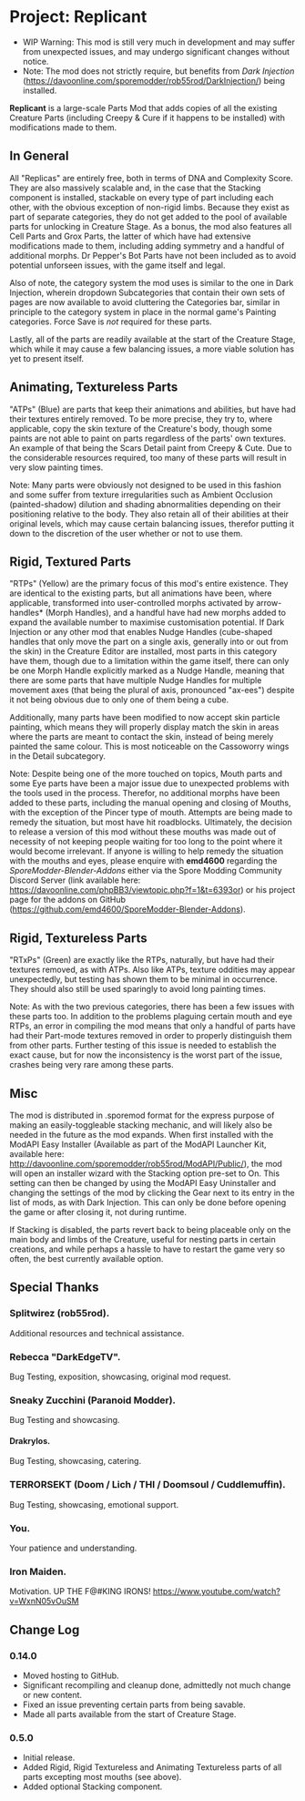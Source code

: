 # Project: Replicant
* WIP Warning: This mod is still very much in development and may suffer from unexpected issues, and may undergo significant changes without notice. 
* Note: The mod does not strictly require, but benefits from *Dark Injection* (https://davoonline.com/sporemodder/rob55rod/DarkInjection/) being installed.

**Replicant** is a large-scale Parts Mod that adds copies of all the existing Creature Parts (including Creepy & Cure if it happens to be installed) with modifications made to them.

## In General
All "Replicas" are entirely free, both in terms of DNA and Complexity Score. They are also massively scalable and, in the case that the Stacking component is installed, stackable on every type of part including each other, with the obvious exception of non-rigid limbs. Because they exist as part of separate categories, they do not get added to the pool of available parts for unlocking in Creature Stage. As a bonus, the mod also features all Cell Parts and Grox Parts, the latter of which have had extensive modifications made to them, including adding symmetry and a handful of additional morphs. Dr Pepper's Bot Parts have not been included as to avoid potential unforseen issues, with the game itself and legal.

Also of note, the category system the mod uses is similar to the one in Dark Injection, wherein dropdown Subcategories that contain their own sets of pages are now available to avoid cluttering the Categories bar, similar in principle to the category system in place in the normal game's Painting categories. Force Save is *not* required for these parts.

Lastly, all of the parts are readily available at the start of the Creature Stage, which while it may cause a few balancing issues, a more viable solution has yet to present itself.

## Animating, Textureless Parts
"ATPs" (Blue) are parts that keep their animations and abilities, but have had their textures entirely removed. To be more precise, they try to, where applicable, copy the skin texture of the Creature's body, though some paints are not able to paint on parts regardless of the parts' own textures. An example of that being the Scars Detail paint from Creepy & Cute. Due to the considerable resources required, too many of these parts will result in very slow painting times.

Note: Many parts were obviously not designed to be used in this fashion and some suffer from texture irregularities such as Ambient Occlusion (painted-shadow) dilution and shading abnormalities depending on their positioning relative to the body. They also retain all of their abilities at their original levels, which may cause certain balancing issues, therefor putting it down to the discretion of the user whether or not to use them.

## Rigid, Textured Parts
"RTPs" (Yellow) are the primary focus of this mod's entire existence. They are identical to the existing parts, but all animations have been, where applicable, transformed into user-controlled morphs activated by arrow-handles* (Morph Handles), and a handful have had new morphs added to expand the available number to maximise customisation potential. If Dark Injection or any other mod that enables Nudge Handles (cube-shaped handles that only move the part on a single axis, generally into or out from the skin) in the Creature Editor are installed, most parts in this category have them, though due to a limitation within the game itself, there can only be one Morph Handle explicitly marked as a Nudge Handle, meaning that there are some parts that have multiple Nudge Handles for multiple movement axes (that being the plural of axis, pronounced "ax-ees") despite it not being obvious due to only one of them being a cube.

Additionally, many parts have been modified to now accept skin particle painting, which means they will properly display match the skin in areas where the parts are meant to contact the skin, instead of being merely painted the same colour. This is most noticeable on the Cassoworry wings in the Detail subcategory.

Note: Despite being one of the more touched on topics, Mouth parts and some Eye parts have been a major issue due to unexpected problems with the tools used in the process. Therefor, no additional morphs have been added to these parts, including the manual opening and closing of Mouths, with the exception of the Pincer type of mouth. Attempts are being made to remedy the situation, but most have hit roadblocks. Ultimately, the decision to release a version of this mod without these mouths was made out of necessity of not keeping people waiting for too long to the point where it would become irrelevant. If anyone is willing to help remedy the situation with the mouths and eyes, please enquire with **emd4600** regarding the *SporeModder-Blender-Addons* either via the Spore Modding Community Discord Server (link available here: https://davoonline.com/phpBB3/viewtopic.php?f=1&t=6393or) or his project page for the addons on GitHub (https://github.com/emd4600/SporeModder-Blender-Addons).

## Rigid, Textureless Parts
"RTxPs" (Green) are exactly like the RTPs, naturally, but have had their textures removed, as with ATPs. Also like ATPs, texture oddities may appear unexpectedly, but testing has shown them to be minimal in occurrence. They should also still be used sparingly to avoid long painting times.

Note: As with the two previous categories, there has been a few issues with these parts too. In addition to the problems plaguing certain mouth and eye RTPs, an error in compiling the mod means that only a handful of parts have had their Part-mode textures removed in order to properly distinguish them from other parts. Further testing of this issue is needed to establish the exact cause, but for now the inconsistency is the worst part of the issue, crashes being very rare among these parts.

## Misc
The mod is distributed in .sporemod format for the express purpose of making an easily-toggleable stacking mechanic, and will likely also be needed in the future as the mod expands. When first installed with the ModAPI Easy Installer (Available as part of the ModAPI Launcher Kit, available here: http://davoonline.com/sporemodder/rob55rod/ModAPI/Public/), the mod will open an installer wizard with the Stacking option pre-set to On. This setting can then be changed by using the ModAPI Easy Uninstaller and changing the settings of the mod by clicking the Gear next to its entry in the list of mods, as with Dark Injection. This can only be done before opening the game or after closing it, not during runtime.

If Stacking is disabled, the parts revert back to being placeable only on the main body and limbs of the Creature, useful for nesting parts in certain creations, and while perhaps a hassle to have to restart the game very so often, the best currently available option.

## Special Thanks
### Splitwirez (rob55rod).
Additional resources and technical assistance.

### Rebecca "DarkEdgeTV".
Bug Testing, exposition, showcasing, original mod request.

### Sneaky Zucchini (Paranoid Modder).
Bug Testing and showcasing.

#### Drakrylos.
Bug Testing, showcasing, catering.

### TERRORSEKT (Doom / Lich / THI / Doomsoul / Cuddlemuffin).
Bug Testing, showcasing, emotional support.

### You.
Your patience and understanding.

### Iron Maiden.
Motivation. UP THE F@#KING IRONS!
https://www.youtube.com/watch?v=WxnN05vOuSM

## Change Log
### 0.14.0
* Moved hosting to GitHub.
* Significant recompiling and cleanup done, admittedly not much change or new content.
* Fixed an issue preventing certain parts from being savable.
* Made all parts available from the start of Creature Stage.

### 0.5.0
* Initial release.
* Added Rigid, Rigid Textureless and Animating Textureless parts of all parts excepting most mouths (see above).
* Added optional Stacking component.
